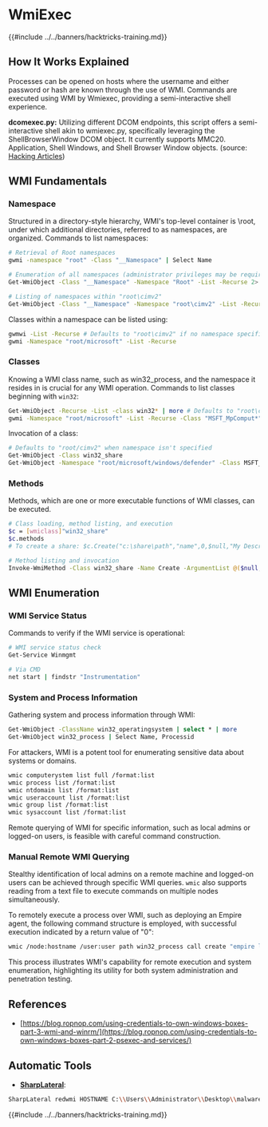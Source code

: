 # WmiExec

{{#include ../../banners/hacktricks-training.md}}

## How It Works Explained

Processes can be opened on hosts where the username and either password or hash are known through the use of WMI. Commands are executed using WMI by Wmiexec, providing a semi-interactive shell experience.

**dcomexec.py:** Utilizing different DCOM endpoints, this script offers a semi-interactive shell akin to wmiexec.py, specifically leveraging the ShellBrowserWindow DCOM object. It currently supports MMC20. Application, Shell Windows, and Shell Browser Window objects. (source: [Hacking Articles](https://www.hackingarticles.in/beginners-guide-to-impacket-tool-kit-part-1/))

## WMI Fundamentals

### Namespace

Structured in a directory-style hierarchy, WMI's top-level container is \root, under which additional directories, referred to as namespaces, are organized.
Commands to list namespaces:

```bash
# Retrieval of Root namespaces
gwmi -namespace "root" -Class "__Namespace" | Select Name

# Enumeration of all namespaces (administrator privileges may be required)
Get-WmiObject -Class "__Namespace" -Namespace "Root" -List -Recurse 2> $null | select __Namespace | sort __Namespace

# Listing of namespaces within "root\cimv2"
Get-WmiObject -Class "__Namespace" -Namespace "root\cimv2" -List -Recurse 2> $null | select __Namespace | sort __Namespace
```

Classes within a namespace can be listed using:

```bash
gwmwi -List -Recurse # Defaults to "root\cimv2" if no namespace specified
gwmi -Namespace "root/microsoft" -List -Recurse
```

### **Classes**

Knowing a WMI class name, such as win32_process, and the namespace it resides in is crucial for any WMI operation.
Commands to list classes beginning with `win32`:

```bash
Get-WmiObject -Recurse -List -class win32* | more # Defaults to "root\cimv2"
gwmi -Namespace "root/microsoft" -List -Recurse -Class "MSFT_MpComput*"
```

Invocation of a class:

```bash
# Defaults to "root/cimv2" when namespace isn't specified
Get-WmiObject -Class win32_share
Get-WmiObject -Namespace "root/microsoft/windows/defender" -Class MSFT_MpComputerStatus
```

### Methods

Methods, which are one or more executable functions of WMI classes, can be executed.

```bash
# Class loading, method listing, and execution
$c = [wmiclass]"win32_share"
$c.methods
# To create a share: $c.Create("c:\share\path","name",0,$null,"My Description")
```

```bash
# Method listing and invocation
Invoke-WmiMethod -Class win32_share -Name Create -ArgumentList @($null, "Description", $null, "Name", $null, "c:\share\path",0)
```

## WMI Enumeration

### WMI Service Status

Commands to verify if the WMI service is operational:

```bash
# WMI service status check
Get-Service Winmgmt

# Via CMD
net start | findstr "Instrumentation"
```

### System and Process Information

Gathering system and process information through WMI:

```bash
Get-WmiObject -ClassName win32_operatingsystem | select * | more
Get-WmiObject win32_process | Select Name, Processid
```

For attackers, WMI is a potent tool for enumerating sensitive data about systems or domains.

```bash
wmic computerystem list full /format:list
wmic process list /format:list
wmic ntdomain list /format:list
wmic useraccount list /format:list
wmic group list /format:list
wmic sysaccount list /format:list
```

Remote querying of WMI for specific information, such as local admins or logged-on users, is feasible with careful command construction.

### **Manual Remote WMI Querying**

Stealthy identification of local admins on a remote machine and logged-on users can be achieved through specific WMI queries. `wmic` also supports reading from a text file to execute commands on multiple nodes simultaneously.

To remotely execute a process over WMI, such as deploying an Empire agent, the following command structure is employed, with successful execution indicated by a return value of "0":

```bash
wmic /node:hostname /user:user path win32_process call create "empire launcher string here"
```

This process illustrates WMI's capability for remote execution and system enumeration, highlighting its utility for both system administration and penetration testing.

## References

- [https://blog.ropnop.com/using-credentials-to-own-windows-boxes-part-3-wmi-and-winrm/](https://blog.ropnop.com/using-credentials-to-own-windows-boxes-part-2-psexec-and-services/)

## Automatic Tools

- [**SharpLateral**](https://github.com/mertdas/SharpLateral):

```bash
SharpLateral redwmi HOSTNAME C:\\Users\\Administrator\\Desktop\\malware.exe
```

{{#include ../../banners/hacktricks-training.md}}


